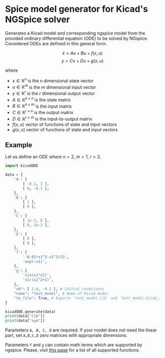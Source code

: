 # Spice model generator for Kicad's NGSpice solver

Generates a Kicad model and corresponding ngspice model from the provided
ordinary differential equation (ODE) to be solved by NGspice. Considered ODEs
are defined in this general form.

$$\dot{x}=Ax+Bu+f(x,u)$$
$$y=Cx+Du+g(x,u)$$

where 

- $x\in\mathbb{R}^n$ is the $n$ dimensional state vector
- $u\in\mathbb{R}^m$ is the $m$ dimensional input vector
- $y\in\mathbb{R}^r$ is the $r$ dimensional output vector
- $A\in\mathbb{R}^{n \times n}$ is the state matrix
- $B\in\mathbb{R}^{n \times m}$ is the input matrix
- $C\in\mathbb{R}^{r \times n}$ is the output matrix
- $D\in\mathbb{R}^{r \times m}$ is the input-to-output matrix
- $f(x,u)$ vector of functions of state and input vectors
- $g(x,u)$ vector of functions of state and input vectors

## Example

Let us define an ODE where $n=2$, $m=1$, $r=2$.

``` python
import kicadODE

data = {
    'A': [
        [ -0.1, 1 ],
        [ 0, -0.1 ],
    ],
    'B': [
        [ 1 ],
        [ 0 ],
    ],
    'C': [
        [ 1e-2, 0 ],
        [ 0, 1e-2 ],
    ],
    'D': [
        [ 0 ],
        [ 0 ],
    ],
    'f': [
        '-0.01*x1^3-x2^3/33',
        'exp(-u1)',
    ],
    'g': [
        'sin(x1*x2)',
        'x1/(x2^2+1)',
    ],
    "x0": [ 1.0, -0.3 ], # Initial conditions
    "name": "test_model", # Name of Kicad model
    "to_file": True, # Exports 'test_model.lib' and 'test_model.kicad_sym'
}

kicadODE.generate(data)
print(data["lib"])
print(data["sym"])
```

Parameters `A, B, C, D` are required. If your model does not need the linear part, set `A,B,C,D` zero
matrices with appropriate dimensions.

Parameters `f` and `g` can contain math terms which are supported by ngspice. Please, visit
[this page](https://ngspice.sourceforge.io/docs/ngspice-html-manual/manual.xhtml#magicparlabel-5564)
for a list of all supported functions.
